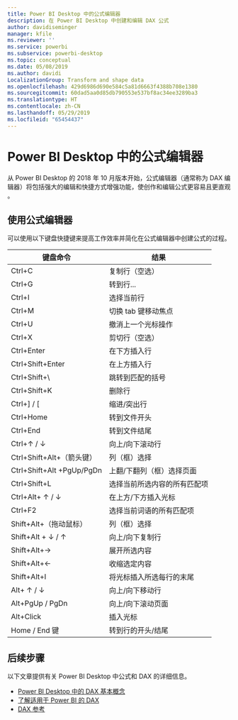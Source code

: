 ```yaml
---
title: Power BI Desktop 中的公式编辑器
description: 在 Power BI Desktop 中创建和编辑 DAX 公式
author: davidiseminger
manager: kfile
ms.reviewer: ''
ms.service: powerbi
ms.subservice: powerbi-desktop
ms.topic: conceptual
ms.date: 05/08/2019
ms.author: davidi
LocalizationGroup: Transform and shape data
ms.openlocfilehash: 429d6986d690e584c5a81d6663f4388b708e1380
ms.sourcegitcommit: 60dad5aa0d85db790553e537bf8ac34ee3289ba3
ms.translationtype: HT
ms.contentlocale: zh-CN
ms.lasthandoff: 05/29/2019
ms.locfileid: "65454437"
---
```

# <a name="formula-editor-in-power-bi-desktop"></a>Power BI Desktop 中的公式编辑器

从 Power BI Desktop 的 2018 年 10 月版本开始，公式编辑器（通常称为 DAX 编辑器）将包括强大的编辑和快捷方式增强功能，使创作和编辑公式更容易且更直观  。 

## <a name="using-the-formula-editor"></a>使用公式编辑器

可以使用以下键盘快捷键来提高工作效率并简化在公式编辑器中创建公式的过程。


|键盘命令  |结果  |
|---------|---------|
|Ctrl+C  | 复制行（空选） |
|Ctrl+G  |转到行... |
|Ctrl+I  |选择当前行  |
|Ctrl+M  |切换 tab 键移动焦点 |
|Ctrl+U  |撤消上一个光标操作  |
|Ctrl+X   | 剪切行（空选） |
|Ctrl+Enter  |在下方插入行  |
|Ctrl+Shift+Enter  |在上方插入行  |
|Ctrl+Shift+\  |跳转到匹配的括号  |
|Ctrl+Shift+K  |删除行  |
|Ctrl+] / [  |缩进/突出行  |
|Ctrl+Home  |转到文件开头  |
|Ctrl+End  |转到文件结尾  |
|Ctrl+↑ / ↓   |向上/向下滚动行  |
|Ctrl+Shift+Alt+（箭头键）  |列（框）选择  |
|Ctrl+Shift+Alt +PgUp/PgDn  |上翻/下翻列（框）选择页面 |
|Ctrl+Shift+L  |选择当前所选内容的所有匹配项 |
|Ctrl+Alt+ ↑ / ↓  |在上方/下方插入光标  |
|Ctrl+F2  |选择当前词语的所有匹配项 | 
|Shift+Alt+（拖动鼠标） |列（框）选择  |
|Shift+Alt + ↓ / ↑  |向上/向下复制行  |
|Shift+Alt+→  |展开所选内容  |
|Shift+Alt+←  |收缩选定内容 |
|Shift+Alt+I  |将光标插入所选每行的末尾 |
|Alt+ ↑ / ↓  | 向上/向下移动行 |
|Alt+PgUp / PgDn  |向上/向下滚动页面  |
|Alt+Click  |插入光标  |
|Home / End 键  |转到行的开头/结尾  |

## <a name="next-steps"></a>后续步骤

以下文章提供有关 Power BI Desktop 中公式和 DAX 的详细信息。

* [Power BI Desktop 中的 DAX 基本概念](desktop-quickstart-learn-dax-basics.md)
* [了解适用于 Power BI 的 DAX](https://docs.microsoft.com/power-bi/guided-learning/introductiontodax?tutorial-step=1)
* [DAX 参考](https://msdn.microsoft.com/query-bi/dax/data-analysis-expressions-dax-reference)

